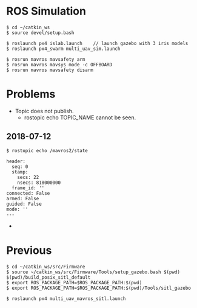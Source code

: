# ROS Simulation

```
$ cd ~/catkin_ws
$ source devel/setup.bash
```

```
$ roslaunch px4 islab.launch	// launch gazebo with 3 iris models
$ roslaunch px4_swarm multi_uav_sim.launch

```

```
$ rosrun mavros mavsafety arm
$ rosrun mavros mavsys mode -c OFFBOARD
$ rosrun mavros mavsafety disarm
```

# Problems
* Topic does not publish.
	- rostopic echo TOPIC_NAME cannot be seen.

## 2018-07-12
```
$ rostopic echo /mavros2/state

header: 
  seq: 0
  stamp: 
    secs: 22
    nsecs: 818000000
  frame_id: ''
connected: False
armed: False
guided: False
mode: ''
---
```
* 

# Previous
```
$ cd ~/catkin_ws/src/Firmware
$ source ~/catkin_ws/src/Firmware/Tools/setup_gazebo.bash $(pwd) $(pwd)/build_posix_sitl_default
$ export ROS_PACKAGE_PATH=$ROS_PACKAGE_PATH:$(pwd)
$ export ROS_PACKAGE_PATH=$ROS_PACKAGE_PATH:$(pwd)/Tools/sitl_gazebo

$ roslaunch px4 multi_uav_mavros_sitl.launch
```